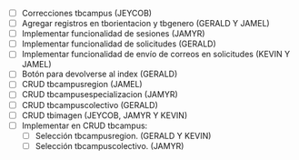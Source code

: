 - [ ] Correcciones tbcampus (JEYCOB)
- [ ] Agregar registros en tborientacion y tbgenero (GERALD Y JAMEL)
- [ ] Implementar funcionalidad de sesiones (JAMYR)
- [ ] Implementar funcionalidad de solicitudes (GERALD)
- [ ] Implementar funcionalidad de envío de correos en solicitudes (KEVIN Y JAMEL)
- [ ] Botón para devolverse al index (GERALD)
- [ ] CRUD tbcampusregion (JAMEL)
- [ ] CRUD tbcampusespecializacion (JAMYR)
- [ ] CRUD tbcampuscolectivo (GERALD)
- [ ] CRUD tbimagen (JEYCOB, JAMYR Y KEVIN)
- [ ] Implementar en CRUD tbcampus: 
	- [ ] Selección tbcampusregion. (GERALD Y KEVIN)
	- [ ] Selección tbcampuscolectivo. (JAMYR)